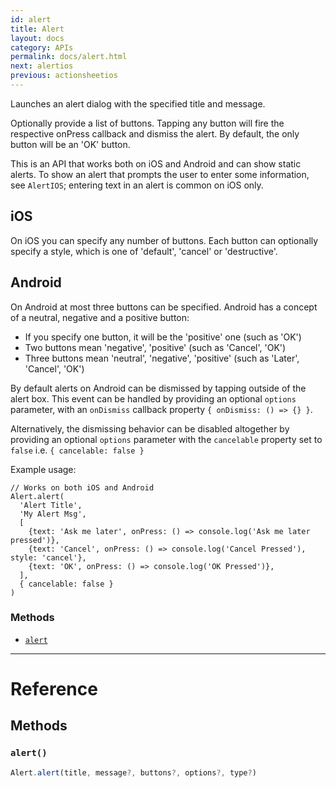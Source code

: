 ```yaml
---
id: alert
title: Alert
layout: docs
category: APIs
permalink: docs/alert.html
next: alertios
previous: actionsheetios
---
```


Launches an alert dialog with the specified title and message.

Optionally provide a list of buttons. Tapping any button will fire the
respective onPress callback and dismiss the alert. By default, the only
button will be an 'OK' button.

This is an API that works both on iOS and Android and can show static
alerts. To show an alert that prompts the user to enter some information,
see `AlertIOS`; entering text in an alert is common on iOS only.

## iOS

On iOS you can specify any number of buttons. Each button can optionally
specify a style, which is one of 'default', 'cancel' or 'destructive'.

## Android

On Android at most three buttons can be specified. Android has a concept
of a neutral, negative and a positive button:

  - If you specify one button, it will be the 'positive' one (such as 'OK')
  - Two buttons mean 'negative', 'positive' (such as 'Cancel', 'OK')
  - Three buttons mean 'neutral', 'negative', 'positive' (such as 'Later', 'Cancel', 'OK')

By default alerts on Android can be dismissed by tapping outside of the alert
box. This event can be handled by providing an optional `options` parameter,
with an `onDismiss` callback property `{ onDismiss: () => {} }`.

Alternatively, the dismissing behavior can be disabled altogether by providing
an optional `options` parameter with the `cancelable` property set to `false`
i.e. `{ cancelable: false }`

Example usage:
```
// Works on both iOS and Android
Alert.alert(
  'Alert Title',
  'My Alert Msg',
  [
    {text: 'Ask me later', onPress: () => console.log('Ask me later pressed')},
    {text: 'Cancel', onPress: () => console.log('Cancel Pressed'), style: 'cancel'},
    {text: 'OK', onPress: () => console.log('OK Pressed')},
  ],
  { cancelable: false }
)
```


### Methods

- [`alert`](docs/alert.html#alert)




---

# Reference

## Methods

### `alert()`

```javascript
Alert.alert(title, message?, buttons?, options?, type?)
```



